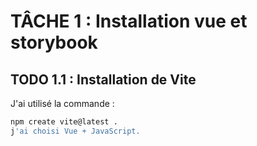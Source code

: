 # TÂCHE 1 : Installation vue et storybook

## TODO 1.1 : Installation de Vite

J'ai utilisé la commande :
```bash
npm create vite@latest .
j'ai choisi Vue + JavaScript.

